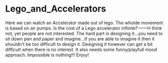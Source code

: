# Lego_and_Accelerators
Here we can watch an Accelerator made out of lego. The wholde movement is based on air pumps. Is the cost of a Lego accelerator infinite?--->I think not, yet people are not interested. The hard part is designing it...you need to sit down pen and paper and imagine...If you are able to imagine it then it shouldn't be too difficult to design it. Designing it however can get a bit difficult when there is no interest. It also needs some funny/playfull mood approach. Impossible is nothing!!! Enjoy!
